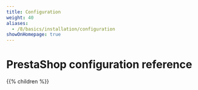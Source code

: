 ```yaml
---
title: Configuration
weight: 40
aliases:
  - /8/basics/installation/configuration
showOnHomepage: true
---
```


# PrestaShop configuration reference

{{% children %}}
